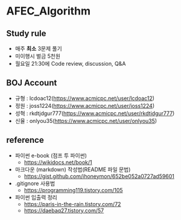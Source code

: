 # AFEC_Algorithm
## Study rule
* 매주 **최소** 3문제 풀기
* 미이행시 벌금 5천원
* 월요일 21:30에 Code review, discussion, Q&A

## BOJ Account
* 규형 : lcdoac12(https://www.acmicpc.net/user/lcdoac12)
* 정원 : joss1224(https://www.acmicpc.net/user/joss1224)
* 성혁 : rkdtjdgur777(https://www.acmicpc.net/user/rkdtjdgur777)
* 신율 : onlyou35(https://www.acmicpc.net/user/onlyou35)
## reference
* 파이썬 e-book (점프 투 파이썬)
	* https://wikidocs.net/book/1
* 마크다운 (markdown) 작성법(README 파일 문법)
	* https://gist.github.com/ihoneymon/652be052a0727ad59601
* .gitignore 사용법
	* https://programming119.tistory.com/105
* 파이썬 입출력 정리
	* https://paris-in-the-rain.tistory.com/72
	* https://daebaq27.tistory.com/57
